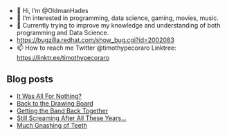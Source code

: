- 👋 Hi, I’m @OldmanHades
- 👀 I’m interested in programming, data science, gaming, movies, music.
- 🌱 Currently trying to improve my knowledge and understanding of both programming and Data Science.
- https://bugzilla.redhat.com/show_bug.cgi?id=2002083
- 📫 How to reach me Twitter @timothypecoraro
Linktree: https://linktr.ee/timothypecoraro

## Blog posts
<!-- BLOG-POST-LIST:START -->
- [It Was All For Nothing?](https://medium.com/@timothypecoraro/it-was-all-for-nothing-fc38ef20a160?source=rss-5097f5c9b801------2)
- [Back to the Drawing Board](https://medium.com/@timothypecoraro/back-to-the-drawing-board-a80061394c8a?source=rss-5097f5c9b801------2)
- [Getting the Band Back Together](https://medium.com/@timothypecoraro/getting-the-band-back-together-8af9281b53e6?source=rss-5097f5c9b801------2)
- [Still Screaming After All These Years…](https://medium.com/@timothypecoraro/still-screaming-after-all-these-years-a6196112499f?source=rss-5097f5c9b801------2)
- [Much Gnashing of Teeth](https://medium.com/@timothypecoraro/much-gnashing-of-teeth-6bdfdb3c88ef?source=rss-5097f5c9b801------2)
<!-- BLOG-POST-LIST:END -->
